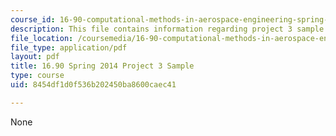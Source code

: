 ```yaml
---
course_id: 16-90-computational-methods-in-aerospace-engineering-spring-2014
description: This file contains information regarding project 3 sample.
file_location: /coursemedia/16-90-computational-methods-in-aerospace-engineering-spring-2014/8454df1d0f536b202450ba8600caec41_MIT16_90S14_AF_project3.pdf
file_type: application/pdf
layout: pdf
title: 16.90 Spring 2014 Project 3 Sample
type: course
uid: 8454df1d0f536b202450ba8600caec41

---
```

None